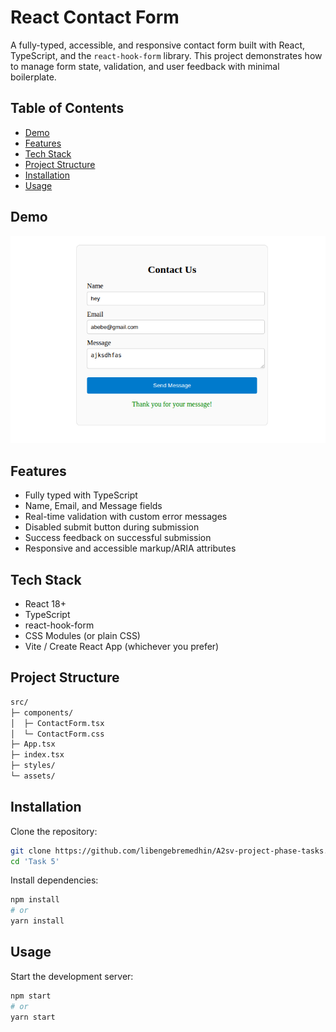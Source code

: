 # React Contact Form

A fully-typed, accessible, and responsive contact form built with React, TypeScript, and the `react-hook-form` library. This project demonstrates how to manage form state, validation, and user feedback with minimal boilerplate.

## Table of Contents

- [Demo](#demo)  
- [Features](#features)  
- [Tech Stack](#tech-stack)  
- [Project Structure](#project-structure)  
- [Installation](#installation)  
- [Usage](#usage)  

## Demo

![Contact Form Demo](./image.png)


## Features

- Fully typed with TypeScript  
- Name, Email, and Message fields  
- Real-time validation with custom error messages  
- Disabled submit button during submission  
- Success feedback on successful submission  
- Responsive and accessible markup/ARIA attributes  

## Tech Stack

- React 18+  
- TypeScript  
- react-hook-form  
- CSS Modules (or plain CSS)  
- Vite / Create React App (whichever you prefer)  

## Project Structure

```bash
src/
├─ components/
│  ├─ ContactForm.tsx
│  └─ ContactForm.css
├─ App.tsx
├─ index.tsx
├─ styles/
└─ assets/
```

## Installation

Clone the repository:

```bash
git clone https://github.com/libengebremedhin/A2sv-project-phase-tasks.git
cd 'Task 5'
```

Install dependencies:

```bash
npm install
# or
yarn install
```

## Usage

Start the development server:

```bash
npm start
# or
yarn start
```
